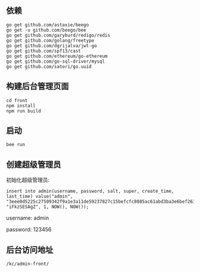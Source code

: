 ## 依赖

    go get github.com/astaxie/beego
    go get -u github.com/beego/bee
    go get github.com/garyburd/redigo/redis
    go get github.com/golang/freetype
    go get github.com/dgrijalva/jwt-go
    go get github.com/spf13/cast
    go get github.com/ethereum/go-ethereum
    go get github.com/go-sql-driver/mysql
    go get github.com/satori/go.uuid

## 构建后台管理页面

    cd front
    npm install
    npm run build

## 启动

    bee run

## 创建超级管理员

初始化超级管理员:

    insert into admin(username, password, salt, super, create_time, last_time) value("admin", "3eee0d5225c27509342f9a1e3a11de59237827c15befcfc8085ac61abd3ba3e6bef2635ad31c0cbd822f328626d2ad359ed8", "iFkzSESAgZ", 1, NOW(), NOW());

username: admin

password: 123456

## 后台访问地址

    /kc/admin-front/
